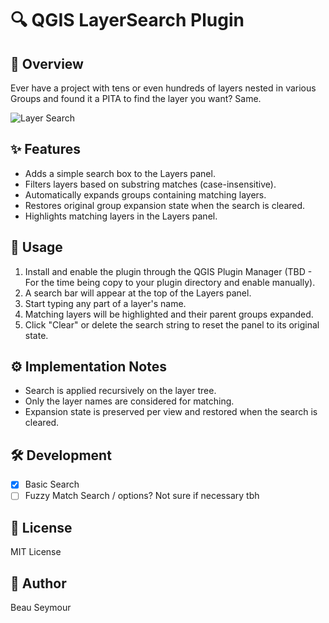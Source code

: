 # 🔍 QGIS LayerSearch Plugin

## 📄 Overview
Ever have a project with tens or even hundreds of layers nested in various Groups and found it a PITA to find the layer you want? Same.

![Layer Search](https://github.com/user-attachments/assets/b42ca30f-5682-41cd-bfdc-fdb8f47a2f6d)

## ✨ Features
- Adds a simple search box to the Layers panel.
- Filters layers based on substring matches (case-insensitive).
- Automatically expands groups containing matching layers.
- Restores original group expansion state when the search is cleared.
- Highlights matching layers in the Layers panel.

## 🧭 Usage
1. Install and enable the plugin through the QGIS Plugin Manager (TBD - For the time being copy to your plugin directory and enable manually).
2. A search bar will appear at the top of the Layers panel.
3. Start typing any part of a layer's name.
4. Matching layers will be highlighted and their parent groups expanded.
5. Click "Clear" or delete the search string to reset the panel to its original state.

## ⚙️ Implementation Notes
- Search is applied recursively on the layer tree.
- Only the layer names are considered for matching.
- Expansion state is preserved per view and restored when the search is cleared.

## 🛠️ Development
- [x] Basic Search  
- [ ] Fuzzy Match Search / options? Not sure if necessary tbh

## 📜 License
MIT License

## 👤 Author
Beau Seymour
